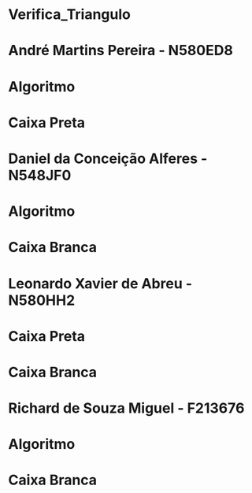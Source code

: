 # Verifica_Triangulo

# André Martins Pereira - N580ED8
  # Algoritmo
  # Caixa Preta
# Daniel da Conceição Alferes - N548JF0
  # Algoritmo
  # Caixa Branca
# Leonardo Xavier de Abreu - N580HH2
  # Caixa Preta
  # Caixa Branca
# Richard de Souza Miguel - F213676
  # Algoritmo
  # Caixa Branca
